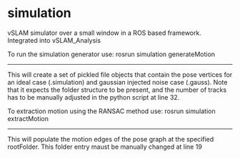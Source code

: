 # simulation
vSLAM simulator over a small window in a ROS based framework. Integrated into vSLAM_Analysis

To run the simulation generator use:
rosrun simulation generateMotion

-----------------------
This will create a set of pickled file objects that contain the pose vertices for an ideal case (.simulation) and gaussian injected noise case (.gauss).
Note that it expects the folder structure to be present, and the number of tracks has to be manually adjusted in the python script at line 32.




To extraction motion using the RANSAC method use:
rosrun simulation extractMotion

-----------------------------------
This will populate the motion edges of the pose graph at the specified rootFolder.
This folder entry maust be manually changed at line 19